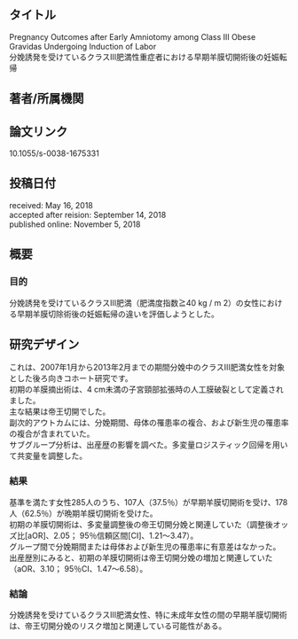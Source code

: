 ## タイトル
Pregnancy Outcomes after Early Amniotomy among Class III Obese Gravidas Undergoing Induction of Labor  
分娩誘発を受けているクラスIII肥満性重症者における早期羊膜切開術後の妊娠転帰

## 著者/所属機関

## 論文リンク
10.1055/s-0038-1675331

## 投稿日付
received: May 16, 2018  
accepted after reision: September 14, 2018  
published online: November 5, 2018

## 概要
### 目的
分娩誘発を受けているクラスIII肥満（肥満度指数≧40 kg / m 2）の女性における早期羊膜切除術後の妊娠転帰の違いを評価しようとした。

## 研究デザイン
これは、2007年1月から2013年2月までの期間分娩中のクラスIII肥満女性を対象とした後ろ向きコホート研究です。  
初期の羊膜摘出術は、4 cm未満の子宮頸部拡張時の人工膜破裂として定義されました。  
主な結果は帝王切開でした。  
副次的アウトカムには、分娩期間、母体の罹患率の複合、および新生児の罹患率の複合が含まれていた。  
サブグループ分析は、出産歴の影響を調べた。多変量ロジスティック回帰を用いて共変量を調整した。

### 結果
基準を満たす女性285人のうち、107人（37.5％）が早期羊膜切開術を受け、178人（62.5％）が晩期羊膜切開術を受けた。  
初期の羊膜切開術は、多変量調整後の帝王切開分娩と関連していた（調整後オッズ比[aOR]、2.05； 95％信頼区間[CI]、1.21〜3.47）。  
グループ間で分娩期間または母体および新生児の罹患率に有意差はなかった。  
出産歴別にみると、初期の羊膜切開術は帝王切開分娩の増加と関連していた（aOR、3.10； 95％CI、1.47〜6.58）。

### 結論
分娩誘発を受けているクラスIII肥満女性、特に未成年女性の間の早期羊膜切開術は、帝王切開分娩のリスク増加と関連している可能性がある。

